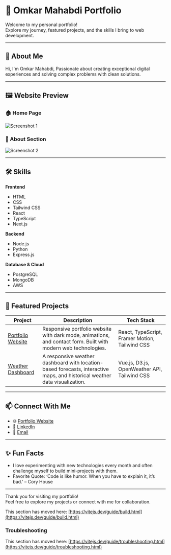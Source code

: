 # 🚀 Omkar Mahabdi Portfolio

Welcome to my personal portfolio!  
Explore my journey, featured projects, and the skills I bring to web development.

---

## 👋 About Me

Hi, I'm Omkar Mahabdi, Passionate about creating exceptional digital experiences and solving complex problems with clean solutions.

---

## 🖼️ Website Preview

### 🏠 Home Page
![Screenshot 1](/Website-screenshot/Screenshot%2025-09-02%154324.png)
### 👤 About Section
![Screenshot 2](/Website-screenshot/Screenshot%2025-09-02%154348.png)

---

## 🛠️ Skills

**Frontend**
- HTML
- CSS
- Tailwind CSS
- React
- TypeScript
- Next.js

**Backend**
- Node.js
- Python
- Express.js

**Database & Cloud**
- PostgreSQL
- MongoDB
- AWS

---

## 🌟 Featured Projects

| Project                    | Description                        | Tech Stack    |
|----------------------------|------------------------------------|---------------|
| [Portfolio Website](https://omkar-mahabdi-portfolio.netlify.app/)         | Responsive portfolio website with dark mode, animations, and contact form. Built with modern web technologies.                  | React, TypeScript, Framer Motion, Tailwind CSS     |
| [Weather Dashboard](https://omkar-weatherapp.netlify.app/)         | A responsive weather dashboard with location-based forecasts, interactive maps, and historical weather data visualization.                  | Vue.js, D3.js, OpenWeather API, Tailwind CSS     |

---

## 📫 Connect With Me

- 🌐 [Portfolio Website](https://omkar-mahabdi-portfolio.netlify.app/)
- 💼 [LinkedIn](www.linkedin.com/in/omkar-mahabdi)
- 📧 [Email](omkarmahabdi007@gmail.com)

---

## ✨ Fun Facts

- I love experimenting with new technologies every month and often challenge myself to build mini-projects with them.
- Favorite Quote: ‘Code is like humor. When you have to explain it, it’s bad.’ – Cory House

---

Thank you for visiting my portfolio!  
Feel free to explore my projects or connect with me for collaboration.

This section has moved here: [https://vitejs.dev/guide/build.html](https://vitejs.dev/guide/build.html)

### Troubleshooting

This section has moved here: [https://vitejs.dev/guide/troubleshooting.html](https://vitejs.dev/guide/troubleshooting.html)
